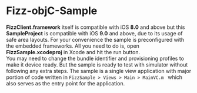 # Fizz-objC-Sample
**FizzClient.framework** itself is compatible with iOS **8.0** and above but this **SampleProject** is compatible with iOS **9.0** and above, due to its usage of safe area layouts. For your convenience the sample is preconfigured with the embedded frameworks. All you need to do is, open **FizzSample.xcodeproj** in Xcode and hit the run button.\
You may need to change the bundle identifier and provisioning profiles to make it device ready. But the sample is ready to test with simulator without following any extra steps. The sample is a single view application with major portion of code written in ```FizzSample > Views > Main > MainVC.m ``` which also serves as the entry point for the application.